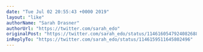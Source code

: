 ```yaml
---
date: "Tue Jul 02 20:55:43 +0000 2019"
layout: "like"
authorName: "Sarah Drasner"
authorUrl: "https://twitter.com/sarah_edo"
originalPost: "https://twitter.com/sarah_edo/status/1146160547924082688"
inReplyTo: "https://twitter.com/sarah_edo/status/1146159511645802496"
---
```

